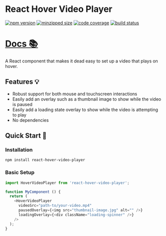 # React Hover Video Player

[![npm version](https://badgen.net/npm/v/react-hover-video-player)](https://www.npmjs.com/package/react-hover-video-player)
[![minzipped size](https://badgen.net/bundlephobia/minzip/react-hover-video-player)](https://bundlephobia.com/result?p=react-hover-video-player)
[![code coverage](https://codecov.io/gh/Gyanreyer/react-hover-video-player/branch/master/graph/badge.svg)](https://codecov.io/gh/Gyanreyer/react-hover-video-player)
[![build status](https://travis-ci.com/Gyanreyer/react-hover-video-player.svg?branch=master)](https://travis-ci.com/Gyanreyer/react-hover-video-player.svg?branch=master)

# [Docs 📚](https://react-hover-video-player.dev/)

A React component that makes it dead easy to set up a video that plays on hover.

## Features 💡
- Robust support for both mouse and touchscreen interactions
- Easily add an overlay such as a thumbnail image to show while the video is paused
- Easily add a loading state overlay to show while the video is attempting to play
- No dependencies


## Quick Start 🏃
### Installation
`npm install react-hover-video-player`

### Basic Setup
```javascript
import HoverVideoPlayer from 'react-hover-video-player';

function MyComponent () {
  return (
    <HoverVideoPlayer
      videoSrc="path-to/your-video.mp4"
      pausedOverlay={<img src="thumbnail-image.jpg" alt="" />}
      loadingOverlay={<div className="loading-spinner" />}
    />
  );
}
```